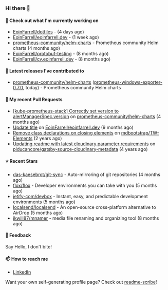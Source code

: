 ### Hi there 👋

#### 👷 Check out what I'm currently working on

- [EoinFarrell/dotfiles](https://github.com/EoinFarrell/dotfiles) -  (4 days ago)
- [EoinFarrell/eoinfarrell.dev](https://github.com/EoinFarrell/eoinfarrell.dev) -  (1 week ago)
- [prometheus-community/helm-charts](https://github.com/prometheus-community/helm-charts) - Prometheus community Helm charts (4 months ago)
- [EoinFarrell/protobuf-testing](https://github.com/EoinFarrell/protobuf-testing) -  (8 months ago)
- [EoinFarrell/cv.eoinfarrell.dev](https://github.com/EoinFarrell/cv.eoinfarrell.dev) -  (8 months ago)

#### 🔭 Latest releases I've contributed to

- [prometheus-community/helm-charts](https://github.com/prometheus-community/helm-charts) ([prometheus-windows-exporter-0.7.0](https://github.com/prometheus-community/helm-charts/releases/tag/prometheus-windows-exporter-0.7.0), today) - Prometheus community Helm charts

#### 🔨 My recent Pull Requests

- [[kube-prometheus-stack] Correctly set version to alertManagerSpec.version](https://github.com/prometheus-community/helm-charts/pull/4561) on [prometheus-community/helm-charts](https://github.com/prometheus-community/helm-charts) (4 months ago)
- [Update title](https://github.com/EoinFarrell/eoinfarrell.dev/pull/29) on [EoinFarrell/eoinfarrell.dev](https://github.com/EoinFarrell/eoinfarrell.dev) (9 months ago)
- [Remove class declarations on closing elements](https://github.com/mdbootstrap/TW-Elements/pull/1071) on [mdbootstrap/TW-Elements](https://github.com/mdbootstrap/TW-Elements) (2 years ago)
- [Updating readme with latest cloudinary parameter requirements](https://github.com/piducancore/gatsby-source-cloudinary-metadata/pull/1) on [piducancore/gatsby-source-cloudinary-metadata](https://github.com/piducancore/gatsby-source-cloudinary-metadata) (4 years ago)

#### ⭐ Recent Stars

- [das-kaesebrot/git-sync](https://github.com/das-kaesebrot/git-sync) - Auto-mirroring of git repositories (4 months ago)
- [flox/flox](https://github.com/flox/flox) - Developer environments you can take with you (5 months ago)
- [jetify-com/devbox](https://github.com/jetify-com/devbox) - Instant, easy, and predictable development environments (5 months ago)
- [localsend/localsend](https://github.com/localsend/localsend) - An open-source cross-platform alternative to AirDrop (5 months ago)
- [jkwill87/mnamer](https://github.com/jkwill87/mnamer) - media file renaming and organizing tool (8 months ago)

#### 💬 Feedback

Say Hello, I don't bite!

#### 📫 How to reach me

- [LinkedIn](https://www.linkedin.com/in/eoinfarrell/)

Want your own self-generating profile page? Check out [readme-scribe](https://github.com/muesli/readme-scribe)!

